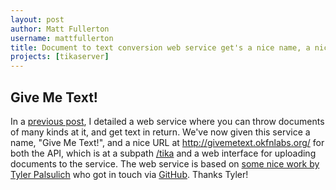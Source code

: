 ```yaml
---
layout: post
author: Matt Fullerton
username: mattfullerton
title: Document to text conversion web service get's a nice name, a nice URL and a web interface
projects: [tikaserver]
---
```


## Give Me Text!

In a [previous post](http://okfnlabs.org/blog/2015/02/21/documents-to-text.html), I detailed a web service where you can throw documents of many kinds at it, and get text in return. We've now given this service a name, "Give Me Text!", and a nice URL at http://givemetext.okfnlabs.org/ for both the API, which is at a subpath [/tika](http://givemetext.okfnlabs.org/tika) and a web interface for uploading documents to the service. The web service is based on [some nice work by Tyler Palsulich](https://github.com/tpalsulich/TikaExamples/tree/gh-pages) who got in touch via [GitHub](https://github.com/okfn/ideas/issues/88#issuecomment-100107044). Thanks Tyler!
